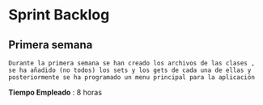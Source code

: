 # Sprint Backlog

## Primera semana

`Durante la primera semana se han creado los archivos de las clases , se ha añadido (no todos) los sets y los gets de cada una de ellas y posteriormente se ha programado un menu principal para la aplicación`

**Tiempo Empleado** : 8 horas
